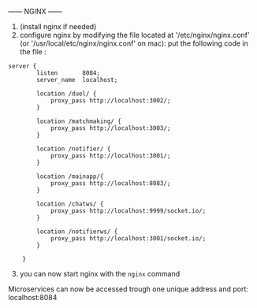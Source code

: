 —— NGINX ——

1. (install nginx if needed)
2. configure nginx by modifying the file located at '/etc/nginx/nginx.conf' (or '/usr/local/etc/nginx/nginx.conf' on mac):
put the following code in the file :
```
server {
        listen       8084;
        server_name  localhost;

		location /duel/ {
            proxy_pass http://localhost:3002/;
        }

        location /matchmaking/ {
            proxy_pass http://localhost:3003/;
        }

        location /notifier/ {
            proxy_pass http://localhost:3001/;
        }

		location /mainapp/{
            proxy_pass http://localhost:8083/;
        }

		location /chatws/ {
			proxy_pass http://localhost:9999/socket.io/;
		}
		
		location /notifierws/ {
			proxy_pass http://localhost:3001/socket.io/;
		}

    }
```
3. you can now start nginx with the `nginx` command

Microservices can now be accessed trough one unique address and port: localhost:8084
